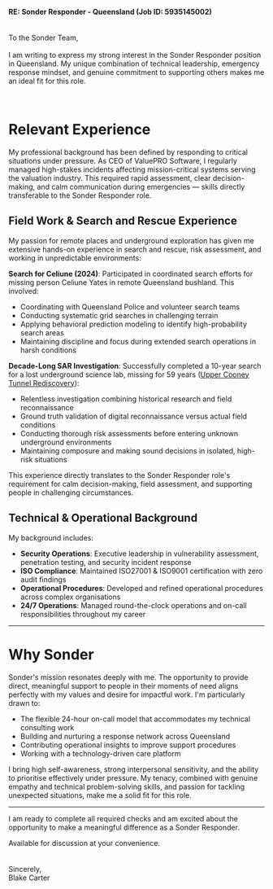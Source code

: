 **RE: Sonder Responder - Queensland (Job ID: 5935145002)**
<br>
<br>
<br>
To the Sonder Team,
<br>
<br>
I am writing to express my strong interest in the Sonder Responder position in Queensland. My unique combination of technical leadership, emergency response mindset, and genuine commitment to supporting others makes me an ideal fit for this role.

<br>

# Relevant Experience

My professional background has been defined by responding to critical situations under pressure. As CEO of ValuePRO Software, I regularly managed high-stakes incidents affecting mission-critical systems serving the valuation industry. This required rapid assessment, clear decision-making, and calm communication during emergencies — skills directly transferable to the Sonder Responder role.

## Field Work & Search and Rescue Experience

My passion for remote places and underground exploration has given me extensive hands-on experience in search and rescue, risk assessment, and working in unpredictable environments:

**Search for Celiune (2024)**: Participated in coordinated search efforts for missing person Celiune Yates in remote Queensland bushland. This involved:
- Coordinating with Queensland Police and volunteer search teams
- Conducting systematic grid searches in challenging terrain
- Applying behavioral prediction modeling to identify high-probability search areas
- Maintaining discipline and focus during extended search operations in harsh conditions

**Decade-Long SAR Investigation**: Successfully completed a 10-year search for a lost underground science lab, missing for 59 years ([Upper Cooney Tunnel Rediscovery](https://photos.app.goo.gl/mnj5ZMd6QYviYoNX8)):
- Relentless investigation combining historical research and field reconnaissance
- Ground truth validation of digital reconnaissance versus actual field conditions
- Conducting thorough risk assessments before entering unknown underground environments
- Maintaining composure and making sound decisions in isolated, high-risk situations

This experience directly translates to the Sonder Responder role's requirement for calm decision-making, field assessment, and supporting people in challenging circumstances.

## Technical & Operational Background

My background includes:

- **Security Operations**: Executive leadership in vulnerability assessment, penetration testing, and security incident response
- **ISO Compliance**: Maintained ISO27001 & ISO9001 certification with zero audit findings
- **Operational Procedures**: Developed and refined operational procedures across complex organisations
- **24/7 Operations**: Managed round-the-clock operations and on-call responsibilities throughout my career

---

# Why Sonder

Sonder's mission resonates deeply with me. The opportunity to provide direct, meaningful support to people in their moments of need aligns perfectly with my values and desire for impactful work. I'm particularly drawn to:

- The flexible 24-hour on-call model that accommodates my technical consulting work
- Building and nurturing a response network across Queensland
- Contributing operational insights to improve support procedures
- Working with a technology-driven care platform

I bring high self-awareness, strong interpersonal sensitivity, and the ability to prioritise effectively under pressure. My tenacy, combined with genuine empathy and technical problem-solving skills, and passion for tackling unexpected situations, make me a solid fit for this role.

---

I am ready to complete all required checks and am excited about the opportunity to make a meaningful difference as a Sonder Responder.

Available for discussion at your convenience.
<br>
<br>
<br>
Sincerely,
<br>
Blake Carter
